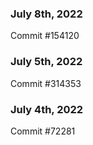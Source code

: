 ### July 8th, 2022

Commit #154120

### July 5th, 2022

Commit #314353


### July 4th, 2022

Commit #72281
